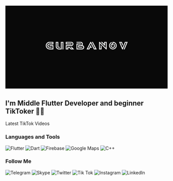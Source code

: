 [![Header](https://github.com/Dadebay/Dadebay/blob/main/assets/logo.png)](https://www.tiktok.com/@tkmprogrammer)

## I'm Middle Flutter Developer and beginner TikToker 🤘😏

Latest TikTok Videos

### Languages and Tools
![Flutter](https://img.shields.io/badge/-Flutter-090909?style=for-the-badge&logo=flutter&logoColor=47C5FB)
![Dart](https://img.shields.io/badge/-Dart-090909?style=for-the-badge&logo=dart&logoColor=097CDB)
![Firebase](https://img.shields.io/badge/-Firebase-090909?style=for-the-badge&logo=firebase&logoColor=F8C52C)
![Google Maps](https://img.shields.io/badge/-GoogleMaps-090909?style=for-the-badge&logo=googlemaps&logoColor=47C5FB)
![C++](https://img.shields.io/badge/-C++-090909?style=for-the-badge&logo=C%2b%2b&logoColor=6296CC)

### Follow Me
![Telegram](https://img.shields.io/badge/-Telegram-090909?style=for-the-badge&logo=telegram&logoColor=27A0D9)
![Skype](https://img.shields.io/badge/-Skype-090909?style=for-the-badge&logo=skype&logoColor=27A0D9)
![Twitter](https://img.shields.io/badge/-Twitter-090909?style=for-the-badge&logo=Twitter&logoColor=1C9DEB)
![Tik Tok](https://img.shields.io/badge/-TikTok-090909?style=for-the-badge&logo=tiktok&logoColor=EE1D52)
![Instagram](https://img.shields.io/badge/-Instagram-090909?style=for-the-badge&logo=instagram&logoColor=B4068E)
![LinkedIn](https://img.shields.io/badge/-LinkedIn-090909?style=for-the-badge&logo=linkedin&logoColor=007BB6)
